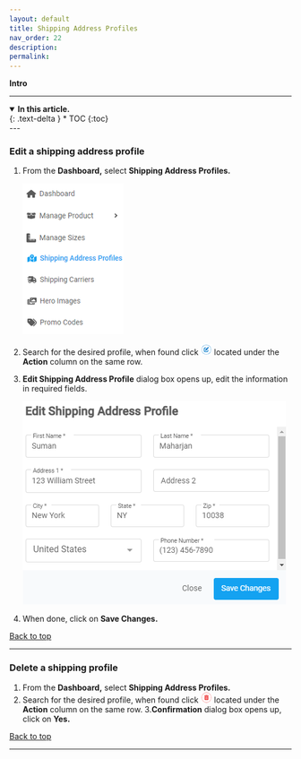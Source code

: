 ```yaml
---
layout: default
title: Shipping Address Profiles
nav_order: 22
description:
permalink:
---
```


<b>Intro</b>

---

<details open markdown="block">
  <summary>
    <b>In this article.</b>
  </summary>
  {: .text-delta }
* TOC
{:toc}
</details>
---

### Edit a shipping address profile

1.  From the **Dashboard,** select **Shipping Address Profiles.**

    ![sap_dashboard](../../images/shippingaddress/saddress_dash.png)

2.  Search for the desired profile, when found click ![edit_button](../../images/buttons/edit.png) located under the **Action** column on the same row.

3.  **Edit Shipping Address Profile** dialog box opens up, edit the information in required fields.

    ![edit_dialog](../../images/shippingaddress/sad_edit_dialog.png)

4.  When done, click on **Save Changes.**

<a href="#top" id="back-to-top">Back to top</a>

---

### Delete a shipping profile

1. From the **Dashboard,** select **Shipping Address Profiles.**
2. Search for the desired profile, when found click ![delete_button](../../images/buttons/delete.png) located under the **Action** column on the same row. 3.**Confirmation** dialog box opens up, click on **Yes.**

<a href="#top" id="back-to-top">Back to top</a>

---
